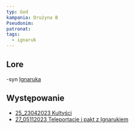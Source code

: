 ```yaml
---
typ: God
kampania: Drużyna B
Pseudonim: 
patronat: 
tags:
  - ignaruk
---
```


## Lore
-syn [Ignaruka](../bogowie/Ignaruk.md)

## Występowanie
- [25_23042023 Kultyści](../sesje/25_23042023%20Kulty%C5%9Bci.md)
- [27_05112023 Teleportacje i pakt z Ignarukiem](../sesje/27_05112023%20Teleportacje%20i%20pakt%20z%20Ignarukiem.md)





